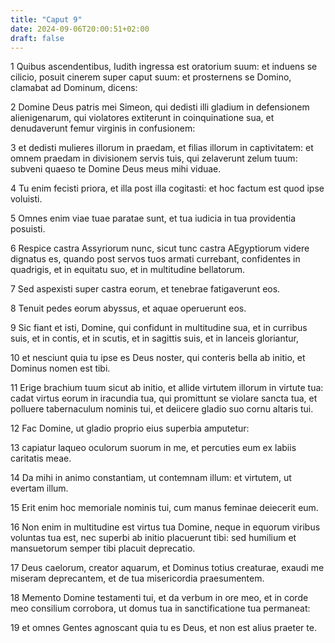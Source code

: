 ```yaml
---
title: "Caput 9"
date: 2024-09-06T20:00:51+02:00
draft: false
---
```



1 Quibus ascendentibus, Iudith ingressa est oratorium suum: et induens se cilicio, posuit cinerem super caput suum: et prosternens se Domino, clamabat ad Dominum, dicens:

2 Domine Deus patris mei Simeon, qui dedisti illi gladium in defensionem alienigenarum, qui violatores extiterunt in coinquinatione sua, et denudaverunt femur virginis in confusionem:

3 et dedisti mulieres illorum in praedam, et filias illorum in captivitatem: et omnem praedam in divisionem servis tuis, qui zelaverunt zelum tuum: subveni quaeso te Domine Deus meus mihi viduae.

4 Tu enim fecisti priora, et illa post illa cogitasti: et hoc factum est quod ipse voluisti.

5 Omnes enim viae tuae paratae sunt, et tua iudicia in tua providentia posuisti.

6 Respice castra Assyriorum nunc, sicut tunc castra AEgyptiorum videre dignatus es, quando post servos tuos armati currebant, confidentes in quadrigis, et in equitatu suo, et in multitudine bellatorum.

7 Sed aspexisti super castra eorum, et tenebrae fatigaverunt eos.

8 Tenuit pedes eorum abyssus, et aquae operuerunt eos.

9 Sic fiant et isti, Domine, qui confidunt in multitudine sua, et in curribus suis, et in contis, et in scutis, et in sagittis suis, et in lanceis gloriantur,

10 et nesciunt quia tu ipse es Deus noster, qui conteris bella ab initio, et Dominus nomen est tibi.

11 Erige brachium tuum sicut ab initio, et allide virtutem illorum in virtute tua: cadat virtus eorum in iracundia tua, qui promittunt se violare sancta tua, et polluere tabernaculum nominis tui, et deiicere gladio suo cornu altaris tui.

12 Fac Domine, ut gladio proprio eius superbia amputetur:

13 capiatur laqueo oculorum suorum in me, et percuties eum ex labiis caritatis meae.

14 Da mihi in animo constantiam, ut contemnam illum: et virtutem, ut evertam illum.

15 Erit enim hoc memoriale nominis tui, cum manus feminae deiecerit eum.

16 Non enim in multitudine est virtus tua Domine, neque in equorum viribus voluntas tua est, nec superbi ab initio placuerunt tibi: sed humilium et mansuetorum semper tibi placuit deprecatio.

17 Deus caelorum, creator aquarum, et Dominus totius creaturae, exaudi me miseram deprecantem, et de tua misericordia praesumentem.

18 Memento Domine testamenti tui, et da verbum in ore meo, et in corde meo consilium corrobora, ut domus tua in sanctificatione tua permaneat:

19 et omnes Gentes agnoscant quia tu es Deus, et non est alius praeter te.

